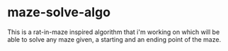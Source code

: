 # maze-solve-algo
This is a rat-in-maze inspired algorithm that i'm working on which will be able to solve any maze given, a starting and an ending point of the maze.
